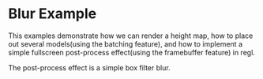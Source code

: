 # Blur Example

This examples demonstrate how we can render a height map, how to place out several models(using the batching feature), and how to implement a simple fullscreen post-process effect(using the framebuffer feature) in regl.

The post-process effect is a simple box filter blur.